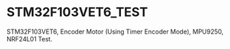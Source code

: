 # STM32F103VET6_TEST
STM32F103VET6, Encoder Motor (Using Timer Encoder Mode), MPU9250, NRF24L01 Test.
